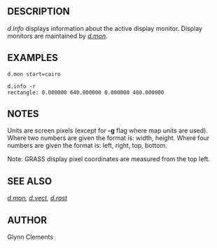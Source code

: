 ## DESCRIPTION

*d.info* displays information about the active display monitor. Display
monitors are maintained by *[d.mon](d.mon.md)*.

## EXAMPLES

```shell
d.mon start=cairo

d.info -r
rectangle: 0.000000 640.000000 0.000000 480.000000
```

## NOTES

Units are screen pixels (except for **-g** flag where map units are
used).
Where two numbers are given the format is: width, height.
Where four numbers are given the format is: left, right, top, bottom.

Note: GRASS display pixel coordinates are measured from the top left.

## SEE ALSO

*[d.mon](d.mon.md), [d.vect](d.vect.md), [d.rast](d.rast.md)*

## AUTHOR

Glynn Clements
